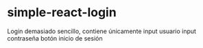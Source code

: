 # simple-react-login

Login demasiado sencillo, contiene únicamente
input usuario
input contraseña
botón inicio de sesión
